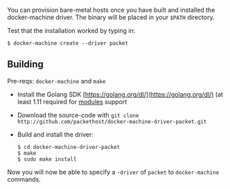 <!-- <meta>
{
    "title":"Docker Machine",
    "slug":"docker machine",
    "description":"A Docker Machine driver from Packet",
    "author":"Zalkar Ziiaidin",
    "github":"zalkar-z",
    "date": "2019/12/18",
    "tag":["Docker", "Driver"]
}
</meta> -->

You can provision bare-metal hosts once you have built and installed the docker-machine driver. The binary will be placed in your `$PATH` directory.

Test that the installation worked by typing in:

```
$ docker-machine create --driver packet
```

## Building

Pre-reqs: `docker-machine` and `make`

- Install the Golang SDK [https://golang.org/dl/](https://golang.org/dl/) (at least 1.11 required for [modules](https://github.com/golang/go/wiki/Modules) support

- Download the source-code with `git clone http://github.com/packethost/docker-machine-driver-packet.git`

- Build and install the driver:

    ```
    $ cd docker-machine-driver-packet
    $ make 
    $ sudo make install
    ```

Now you will now be able to specify a `-driver` of `packet` to `docker-machine` commands.